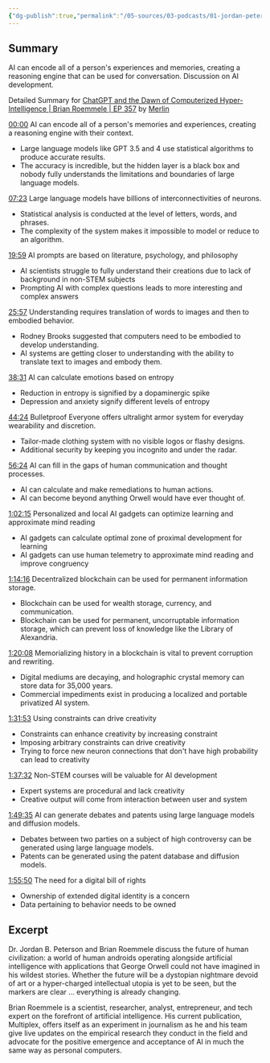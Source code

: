 ```yaml
---
{"dg-publish":true,"permalink":"/05-sources/03-podcasts/01-jordan-peterson-podcast/chat-gpt-and-the-dawn-of-computerized-hyper-intelligence-brian-roemmele/","title":"ChatGPT and the Dawn of Computerized Hyper-Intelligence | Brian Roemmele | EP 357","tags":["podcast","YouTube"]}
---
```



## Summary

AI can encode all of a person's experiences and memories, creating a reasoning engine that can be used for conversation. Discussion on AI development.

Detailed Summary for [ChatGPT and the Dawn of Computerized Hyper-Intelligence | Brian Roemmele | EP 357](https://www.youtube.com/watch?v=S_E4t7tWHUY) by [Merlin](https://merlin.foyer.work/)

[00:00](https://www.youtube.com/watch?v=S_E4t7tWHUY&t=0) AI can encode all of a person's memories and experiences, creating a reasoning engine with their context.

- Large language models like GPT 3.5 and 4 use statistical algorithms to produce accurate results.
- The accuracy is incredible, but the hidden layer is a black box and nobody fully understands the limitations and boundaries of large language models.

[07:23](https://www.youtube.com/watch?v=S_E4t7tWHUY&t=443) Large language models have billions of interconnectivities of neurons.

- Statistical analysis is conducted at the level of letters, words, and phrases.
- The complexity of the system makes it impossible to model or reduce to an algorithm.

[19:59](https://www.youtube.com/watch?v=S_E4t7tWHUY&t=1199) AI prompts are based on literature, psychology, and philosophy

- AI scientists struggle to fully understand their creations due to lack of background in non-STEM subjects
- Prompting AI with complex questions leads to more interesting and complex answers

[25:57](https://www.youtube.com/watch?v=S_E4t7tWHUY&t=1557) Understanding requires translation of words to images and then to embodied behavior.

- Rodney Brooks suggested that computers need to be embodied to develop understanding.
- AI systems are getting closer to understanding with the ability to translate text to images and embody them.

[38:31](https://www.youtube.com/watch?v=S_E4t7tWHUY&t=2311) AI can calculate emotions based on entropy

- Reduction in entropy is signified by a dopaminergic spike
- Depression and anxiety signify different levels of entropy

[44:24](https://www.youtube.com/watch?v=S_E4t7tWHUY&t=2664) Bulletproof Everyone offers ultralight armor system for everyday wearability and discretion.

- Tailor-made clothing system with no visible logos or flashy designs.
- Additional security by keeping you incognito and under the radar.

[56:24](https://www.youtube.com/watch?v=S_E4t7tWHUY&t=3384) AI can fill in the gaps of human communication and thought processes.

- AI can calculate and make remediations to human actions.
- AI can become beyond anything Orwell would have ever thought of.

[1:02:15](https://www.youtube.com/watch?v=S_E4t7tWHUY&t=3735) Personalized and local AI gadgets can optimize learning and approximate mind reading

- AI gadgets can calculate optimal zone of proximal development for learning
- AI gadgets can use human telemetry to approximate mind reading and improve congruency

[1:14:16](https://www.youtube.com/watch?v=S_E4t7tWHUY&t=4456) Decentralized blockchain can be used for permanent information storage.

- Blockchain can be used for wealth storage, currency, and communication.
- Blockchain can be used for permanent, uncorruptable information storage, which can prevent loss of knowledge like the Library of Alexandria.

[1:20:08](https://www.youtube.com/watch?v=S_E4t7tWHUY&t=4808) Memorializing history in a blockchain is vital to prevent corruption and rewriting.

- Digital mediums are decaying, and holographic crystal memory can store data for 35,000 years.
- Commercial impediments exist in producing a localized and portable privatized AI system.

[1:31:53](https://www.youtube.com/watch?v=S_E4t7tWHUY&t=5513) Using constraints can drive creativity

- Constraints can enhance creativity by increasing constraint
- Imposing arbitrary constraints can drive creativity
- Trying to force new neuron connections that don't have high probability can lead to creativity

[1:37:32](https://www.youtube.com/watch?v=S_E4t7tWHUY&t=5852) Non-STEM courses will be valuable for AI development

- Expert systems are procedural and lack creativity
- Creative output will come from interaction between user and system

[1:49:35](https://www.youtube.com/watch?v=S_E4t7tWHUY&t=6575) AI can generate debates and patents using large language models and diffusion models.

- Debates between two parties on a subject of high controversy can be generated using large language models.
- Patents can be generated using the patent database and diffusion models.

[1:55:50](https://www.youtube.com/watch?v=S_E4t7tWHUY&t=6950) The need for a digital bill of rights

- Ownership of extended digital identity is a concern
- Data pertaining to behavior needs to be owned

## Excerpt

Dr. Jordan B. Peterson and Brian Roemmele discuss the future of human civilization: a world of human androids operating alongside artificial intelligence with applications that George Orwell could not have imagined in his wildest stories. Whether the future will be a dystopian nightmare devoid of art or a hyper-charged intellectual utopia is yet to be seen, but the markers are clear … everything is already changing.

Brian Roemmele is a scientist, researcher, analyst, entrepreneur, and tech expert on the forefront of artificial intelligence. His current publication, Multiplex, offers itself as an experiment in journalism as he and his team give live updates on the empirical research they conduct in the field and advocate for the positive emergence and acceptance of AI in much the same way as personal computers.
